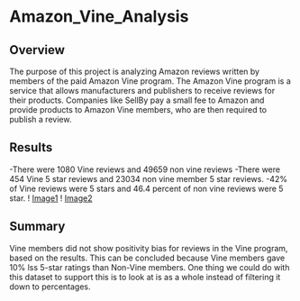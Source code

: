 # Amazon_Vine_Analysis

## Overview 
The purpose of this project is analyzing Amazon reviews written by members of the paid Amazon Vine program. The Amazon Vine program is a service that allows manufacturers and publishers to receive reviews for their products. Companies like SellBy pay a small fee to Amazon and provide products to Amazon Vine members, who are then required to publish a review.

## Results
-There were 1080 Vine reviews and 49659 non vine reviews
-There were 454 Vine 5 star reviews and 23034 non vine member 5 star reviews.
-42% of Vine reviews were 5 stars and 46.4 percent of non vine reviews were 5 star. 
! [Image1](Images/image1.png)
! [Image2](Images/image2.png)

## Summary
Vine members did not show positivity bias for reviews in the Vine program, based on the results. This can be concluded because Vine members gave 10% lss 5-star ratings than Non-Vine members. One thing we could do with this dataset to support this is to look at is as a whole instead of filtering it down to percentages. 
